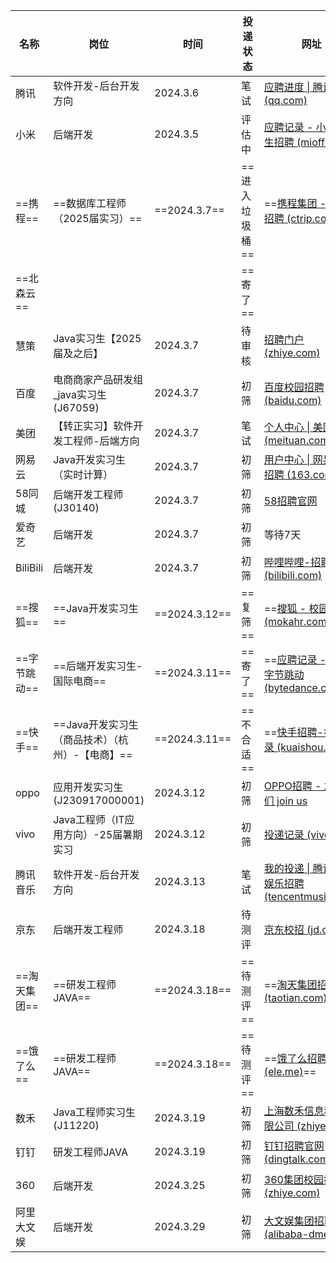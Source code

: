 
| 名称       | 岗位                           | 时间            | 投递状态      | 网址                                                                                                                                                                                                                                                                                                                                              |
| -------- | ---------------------------- | ------------- | --------- | ----------------------------------------------------------------------------------------------------------------------------------------------------------------------------------------------------------------------------------------------------------------------------------------------------------------------------------------------- |
| 腾讯       | 软件开发-后台开发方向                  | 2024.3.6      | 笔试        | [应聘进度 \| 腾讯校招 (qq.com)](https://join.qq.com/progress.html)                                                                                                                                                                                                                                                                                      |
| 小米       | 后端开发                         | 2024.3.5      | 评估中       | [应聘记录 - 小米实习生招聘 (mioffice.cn)](https://xiaomi.jobs.f.mioffice.cn/internship/position/application?spread=TWWKAJ3)                                                                                                                                                                                                                                |
| ==携程==   | ==数据库工程师（2025届实习）==          | ==2024.3.7==  | ==进入垃圾桶== | ==[携程集团 - 校园招聘 (ctrip.com)](https://campus.ctrip.com/#/candidateHome/applications)==                                                                                                                                                                                                                                                            |
| ==北森云==  |                              |               | ==寄了==    |                                                                                                                                                                                                                                                                                                                                                 |
| 慧策       | Java实习生【2025届及之后】            | 2024.3.7      | 待审核       | [招聘门户 (zhiye.com)](https://huicecom.zhiye.com/personal/deliveryRecord)                                                                                                                                                                                                                                                                          |
| 百度       | 电商商家产品研发组_java实习生(J67059)    | 2024.3.7      | 初筛        | [百度校园招聘 (baidu.com)](https://talent.baidu.com/jobs/center)                                                                                                                                                                                                                                                                                      |
| 美团       | 【转正实习】软件开发工程师-后端方向           | 2024.3.7      | 笔试        | [个人中心 \| 美团招聘 (meituan.com)](https://zhaopin.meituan.com/web/personalCenter/deliveryRecord)                                                                                                                                                                                                                                                     |
| 网易云      | Java开发实习生（实时计算）              | 2024.3.7      | 初筛        | [用户中心 \| 网易社会招聘 (163.com)](https://hr.163.com/user.html/application)                                                                                                                                                                                                                                                                            |
| 58同城     | 后端开发工程师(J30140)              | 2024.3.7      | 初筛        | [58招聘官网](https://campus.58.com/personal/deliveryRecord)                                                                                                                                                                                                                                                                                         |
| 爱奇艺      | 后端开发                         | 2024.3.7      | 初筛        | 等待7天                                                                                                                                                                                                                                                                                                                                            |
| BiliBili | 后端开发                         | 2024.3.7      | 初筛        | [哔哩哔哩-招聘 (bilibili.com)](https://jobs.bilibili.com/campus/records)                                                                                                                                                                                                                                                                              |
| ==搜狐==   | ==Java开发实习生==                | ==2024.3.12== | ==复筛==    | ==[搜狐 - 校园招聘 (mokahr.com)](https://app.mokahr.com/campus_apply/sohu/28313#/candidateHome/applications)==                                                                                                                                                                                                                                        |
| ==字节跳动== | ==后端开发实习生-国际电商==             | ==2024.3.11== | ==寄了==    | ==[应聘记录 - 加入字节跳动 (bytedance.com)](https://jobs.bytedance.com/campus/position/application)==                                                                                                                                                                                                                                                     |
| ==快手==   | ==Java开发实习生（商品技术）（杭州）-【电商】== | ==2024.3.11== | ==不合适==   | ==[快手招聘-投递记录 (kuaishou.cn)](https://zhaopin.kuaishou.cn/recruit/e/#/official/my-apply/)==                                                                                                                                                                                                                                                       |
| oppo     | 应用开发实习生(J230917000001)       | 2024.3.12     | 初筛        | [OPPO招聘 - 加入我们 join us](https://careers.oppo.com/university/oppo/center/history)                                                                                                                                                                                                                                                                |
| vivo     | Java工程师（IT应用方向）-25届暑期实习      | 2024.3.12     | 初筛        | [投递记录 (vivo.com)](https://hr.vivo.com/wt/vivo/web/index/vivoWebApplyRecord!listApplyPosition?needStatusFlows=true&operational=2a403ba4efe10afc21876c9de39c479a729aa965050da985717cdfd4df717f91ebc4813de432a8a54a8ba350f20fd6eebceda68d04606dc518ebee4f964c64c486ed8eaaab262133f2d8c4082906e412528882cf8be6ce479dd032d3a3fef383bd2fc0746c2cd8a9) |
| 腾讯音乐     | 软件开发-后台开发方向                  | 2024.3.13     | 笔试        | [我的投递 \| 腾讯音乐娱乐招聘 (tencentmusic.com)](https://join.tencentmusic.com/deliver)                                                                                                                                                                                                                                                                    |
| 京东       | 后端开发工程师                      | 2024.3.18     | 待测评       | [京东校招 (jd.com)](https://campus.jd.com/#/myDeliver?type=present)                                                                                                                                                                                                                                                                                 |
| ==淘天集团== | ==研发工程师JAVA==                | ==2024.3.18== | ==待测评==   | ==[淘天集团招聘官网 (taotian.com)](https://talent.taotian.com/personal/campus-application?lang=zh)==                                                                                                                                                                                                                                                    |
| ==饿了么==  | ==研发工程师JAVA==                | ==2024.3.18== | ==待测评==   | ==[饿了么招聘官网 (ele.me)](https://talent.ele.me/personal/campus-application?lang=zh)==                                                                                                                                                                                                                                                               |
| 数禾       | Java工程师实习生(J11220)           | 2024.3.19     | 初筛        | [上海数禾信息科技有限公司 (zhiye.com)](https://shuhegroup1.zhiye.com/personal/deliveryRecord)                                                                                                                                                                                                                                                               |
| 钉钉       | 研发工程师JAVA                    | 2024.3.19     | 初筛        | [钉钉招聘官网 (dingtalk.com)](https://talent.dingtalk.com/personal/campus-application?lang=zh)                                                                                                                                                                                                                                                        |
| 360      | 后端开发                         | 2024.3.25     | 初筛        | [360集团校园招聘 (zhiye.com)](https://360campus.zhiye.com/personal/deliveryRecord)                                                                                                                                                                                                                                                                    |
| 阿里大文娱    | 后端开发                         | 2024.3.29     | 初筛        | [大文娱集团招聘官网 (alibaba-dme.com)](https://jobs.alibaba-dme.com/personal/campus-application?lang=zh)                                                                                                                                                                                                                                                 |
